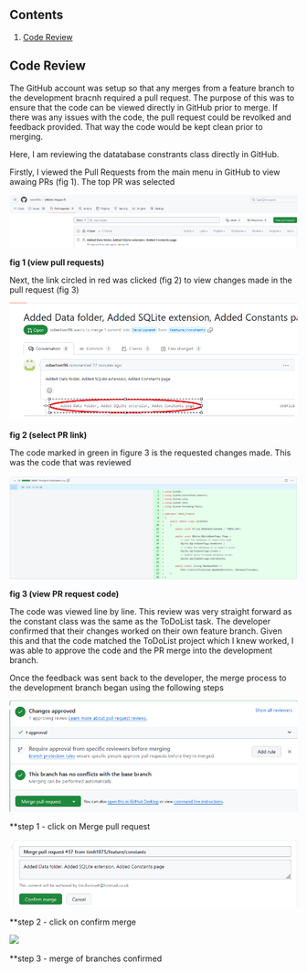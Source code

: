 ## Contents
1.  [Code Review](#code_review)


## Code Review

The GitHub account was setup so that any merges from a feature branch to the development bracnh required a pull request.  The purpose of this was to ensure that the code can be viewed directly in GitHub prior to merge. If there was any issues with the code, the pull request could be revolked and feedback provided. That way the code would be kept clean prior to merging.

Here, I am reviewing the datatabase constrants class directly in GitHub. 

Firstly, I viewed the Pull Requests from the main menu in GitHub to view awaing PRs (fig 1).  The top PR was selected

![](images/github-see-pull-request.png "")

**fig 1 (view pull requests)**

Next, the link circled in red was clicked (fig 2) to view changes made in the pull request (fig 3)

![](images/github-select-pull-request.png "")

**fig 2 (select PR link)**

The code marked in green in figure 3 is the requested changes made. This was the code that was reviewed

![](images/github-push-see-changes.png "")

**fig 3 (view PR request code)**

The code was viewed line by line. This review was very straight forward as the constant class was the same as the ToDoList task.  The developer confirmed that their changes worked on their own feature branch. Given this and that the code matched the ToDoList project which I knew worked, I was able to approve the code and the PR merge into the development branch.

Once the feedback was sent back to the developer, the merge process to the development branch began using the following steps

![](images/github-merge-request.png "")

**step 1 - click on Merge pull request

![](images/github-confirm-merge.png "")

**step 2 - click on confirm merge

![](images/github-merged-confirmed.png "")

**step 3 - merge of branches confirmed

